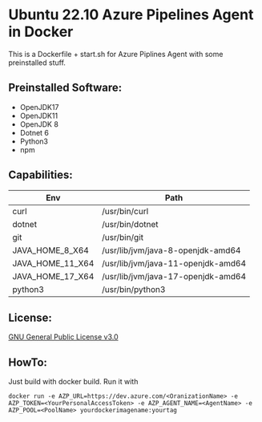 # Ubuntu 22.10 Azure Pipelines Agent in Docker
This is a Dockerfile + start.sh for Azure Piplines Agent with some preinstalled stuff.

## Preinstalled Software:
- OpenJDK17
- OpenJDK11
- OpenJDK 8
- Dotnet 6
- Python3
- npm

## Capabilities:
| Env              | Path                                |
|------------------|-------------------------------------|
| curl             | /usr/bin/curl                       |
| dotnet           | /usr/bin/dotnet                     |
| git              | /usr/bin/git                        |
| JAVA_HOME_8_X64  | /usr/lib/jvm/java-8-openjdk-amd64   |
| JAVA_HOME_11_X64 | /usr/lib/jvm/java-11-openjdk-amd64  |
| JAVA_HOME_17_X64 | /usr/lib/jvm/java-17-openjdk-amd64  |
| python3          | /usr/bin/python3                    |

## License:
[GNU General Public License v3.0](https://raw.githubusercontent.com/chrizzo84/azpipeline-ubuntu2204/main/LICENSE)

## HowTo:
Just build with docker build.
Run it with
```
docker run -e AZP_URL=https://dev.azure.com/<OranizationName> -e AZP_TOKEN=<YourPersonalAccessToken> -e AZP_AGENT_NAME=<AgentName> -e AZP_POOL=<PoolName> yourdockerimagename:yourtag
```
